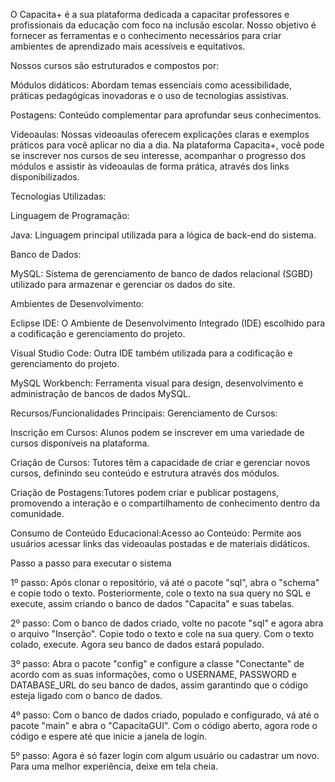 O Capacita+ é a sua plataforma dedicada a capacitar professores e profissionais da educação com foco na inclusão escolar. Nosso objetivo é fornecer as ferramentas e o conhecimento necessários para criar ambientes de aprendizado mais acessíveis e equitativos.

Nossos cursos são  estruturados e compostos por:

  Módulos didáticos: Abordam temas essenciais como acessibilidade, práticas pedagógicas inovadoras e o uso de tecnologias assistivas.

  Postagens: Conteúdo complementar para aprofundar seus conhecimentos.

  Videoaulas: Nossas videoaulas oferecem explicações claras e exemplos práticos para você aplicar no dia a dia. Na plataforma Capacita+, você pode se     inscrever nos cursos de seu interesse, acompanhar o progresso dos módulos e assistir às videoaulas de forma prática, através dos links disponibilizados.

Tecnologias Utilizadas:

Linguagem de Programação:

  Java: Linguagem principal utilizada para a lógica de back-end do sistema.

Banco de Dados:

  MySQL: Sistema de gerenciamento de banco de dados relacional (SGBD) utilizado para armazenar e gerenciar os dados do site.

Ambientes de Desenvolvimento:

  Eclipse IDE: O Ambiente de Desenvolvimento Integrado (IDE) escolhido para a codificação e gerenciamento do projeto.

  Visual Studio Code: Outra IDE também utilizada para a codificação e gerenciamento do projeto.

  MySQL Workbench: Ferramenta visual para design, desenvolvimento e administração de bancos de dados MySQL.

Recursos/Funcionalidades Principais:
  Gerenciamento de Cursos:

  Inscrição em Cursos: Alunos podem se inscrever em uma variedade de cursos disponíveis na plataforma.

  Criação de Cursos: Tutores têm a capacidade de criar e gerenciar novos cursos, definindo seu conteúdo e estrutura através dos módulos.

  Criação de Postagens:Tutores podem criar e publicar postagens, promovendo a interação e o compartilhamento de conhecimento dentro da comunidade.

  Consumo de Conteúdo Educacional:Acesso ao Conteúdo: Permite aos usuários acessar links das videoaulas postadas e de materiais didáticos.

Passo a passo para executar o sistema

1º passo:
  Após clonar o repositório, vá até o pacote "sql", abra o "schema" e copie todo o texto. Posteriormente, cole o texto na sua query no SQL e execute, assim   criando o banco de dados "Capacita" e suas tabelas.

2º passo:
  Com o banco de dados criado, volte no pacote "sql" e agora abra o arquivo "Inserção". Copie todo o texto e cole na sua query. Com o texto colado, execute. Agora seu banco de dados estará populado.

3º passo:
  Abra o pacote "config" e configure a classe "Conectante" de acordo com as suas informações, como o USERNAME, PASSWORD e DATABASE_URL do seu banco de dados, assim garantindo que o código esteja ligado com o banco de dados.

4º passo:
  Com o banco de dados criado, populado e configurado, vá até o pacote "main" e abra o "CapacitaGUI". Com o código aberto, agora rode o código e espere até que inicie a janela de login.

5º passo:
  Agora é só fazer login com algum usuário ou cadastrar um novo. Para uma melhor experiência, deixe em tela cheia.
